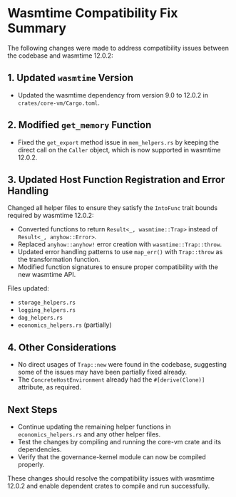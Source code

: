 # Wasmtime Compatibility Fix Summary

The following changes were made to address compatibility issues between the codebase and wasmtime 12.0.2:

## 1. Updated `wasmtime` Version

- Updated the wasmtime dependency from version 9.0 to 12.0.2 in `crates/core-vm/Cargo.toml`.

## 2. Modified `get_memory` Function

- Fixed the `get_export` method issue in `mem_helpers.rs` by keeping the direct call on the `Caller` object, which is now supported in wasmtime 12.0.2.

## 3. Updated Host Function Registration and Error Handling

Changed all helper files to ensure they satisfy the `IntoFunc` trait bounds required by wasmtime 12.0.2:

- Converted functions to return `Result<_, wasmtime::Trap>` instead of `Result<_, anyhow::Error>`.
- Replaced `anyhow::anyhow!` error creation with `wasmtime::Trap::throw`.
- Updated error handling patterns to use `map_err()` with `Trap::throw` as the transformation function.
- Modified function signatures to ensure proper compatibility with the new wasmtime API.

Files updated:
- `storage_helpers.rs`
- `logging_helpers.rs`
- `dag_helpers.rs`
- `economics_helpers.rs` (partially)

## 4. Other Considerations

- No direct usages of `Trap::new` were found in the codebase, suggesting some of the issues may have been partially fixed already.
- The `ConcreteHostEnvironment` already had the `#[derive(Clone)]` attribute, as required.

## Next Steps

- Continue updating the remaining helper functions in `economics_helpers.rs` and any other helper files.
- Test the changes by compiling and running the core-vm crate and its dependencies.
- Verify that the governance-kernel module can now be compiled properly.

These changes should resolve the compatibility issues with wasmtime 12.0.2 and enable dependent crates to compile and run successfully. 